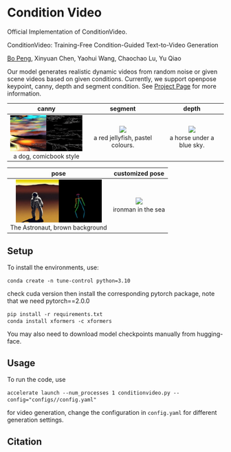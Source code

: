 # Condition Video
Official Implementation of ConditionVideo.

ConditionVideo: Training-Free Condition-Guided Text-to-Video Generation

[Bo Peng](https://pengbo807.github.io), Xinyuan Chen, Yaohui Wang, Chaochao Lu, Yu Qiao

Our model generates realistic dynamic videos from random noise or given scene videos based on given conditions. Currently, we support openpose keypoint, canny, depth and segment condition. See [Project Page](https://pengbo807.github.io/conditionvideo.github.io/) for more information.

|canny|segment|depth|
|:-:|:-:|:-:|
|<img src="videos/0-0-road at night, oil painting style.gif" width="200"><br> a dog, comicbook style |<img src="videos/jellyfish.gif" width="200"><br> a red jellyfish, pastel colours.|<img src="videos/1-0-a horse under a blue sky.gif" width="200"><br> a horse under a blue sky.|

|pose|customized pose|
|:-:|:-:|
|<img src="videos/62-53-The Astronaut, brown background.gif" width="200"><br> The Astronaut, brown background|<img src="videos/1-2-18-ironman in the sea.gif" width="300"><br> ironman in the sea|
## Setup
To install the environments, use:
```
conda create -n tune-control python=3.10
```
check cuda version then install the corresponding pytorch package, note that we need pytorch==2.0.0
```
pip install -r requirements.txt
conda install xformers -c xformers
```
You may also need to download model checkpoints manually from hugging-face.
## Usage
To run the code, use

```
accelerate launch --num_processes 1 conditionvideo.py --config="configs//config.yaml"
```
for video generation, change the configuration in `config.yaml` for different generation settings.
## Citation
```
```
